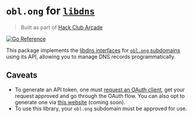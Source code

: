 # `obl.ong` for [`libdns`](https://github.com/libdns/libdns)

> Built as part of [Hack Club Arcade](https://hackclub.com/arcade)

[![Go Reference](https://pkg.go.dev/badge/test.svg)](https://pkg.go.dev/packages.andreijiroh.xyz/golang/libdns-oblong)

This package implements the [libdns interfaces](https://github.com/libdns/libdns) for
[`obl.ong` subdomains](https://obl.ong) using its API, allowing you to manage DNS records programmatically.

## Caveats

* To generate an API token, one must [request an OAuth client](https://admin.obl.ong/developers/applications),
get your request approved and go through the OAuth flow. You can also opt to generate one via
[this website](https://libdns.obl.ong/get-token) (coming soon).
* To use this library, your `obl.ong` subdomain must be approved for use.
